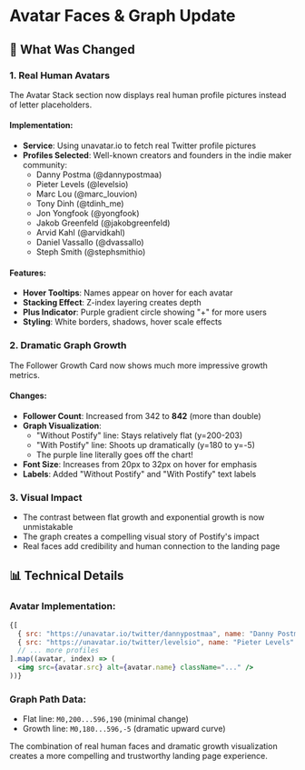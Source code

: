 # Avatar Faces & Graph Update

## 🎯 What Was Changed

### 1. **Real Human Avatars**
The Avatar Stack section now displays real human profile pictures instead of letter placeholders.

#### Implementation:
- **Service**: Using unavatar.io to fetch real Twitter profile pictures
- **Profiles Selected**: Well-known creators and founders in the indie maker community:
  - Danny Postma (@dannypostmaa)
  - Pieter Levels (@levelsio)
  - Marc Lou (@marc_louvion)
  - Tony Dinh (@tdinh_me)
  - Jon Yongfook (@yongfook)
  - Jakob Greenfeld (@jakobgreenfeld)
  - Arvid Kahl (@arvidkahl)
  - Daniel Vassallo (@dvassallo)
  - Steph Smith (@stephsmithio)

#### Features:
- **Hover Tooltips**: Names appear on hover for each avatar
- **Stacking Effect**: Z-index layering creates depth
- **Plus Indicator**: Purple gradient circle showing "+" for more users
- **Styling**: White borders, shadows, hover scale effects

### 2. **Dramatic Graph Growth**
The Follower Growth Card now shows much more impressive growth metrics.

#### Changes:
- **Follower Count**: Increased from 342 to **842** (more than double)
- **Graph Visualization**:
  - "Without Postify" line: Stays relatively flat (y=200-203)
  - "With Postify" line: Shoots up dramatically (y=180 to y=-5)
  - The purple line literally goes off the chart!
- **Font Size**: Increases from 20px to 32px on hover for emphasis
- **Labels**: Added "Without Postify" and "With Postify" text labels

### 3. **Visual Impact**
- The contrast between flat growth and exponential growth is now unmistakable
- The graph creates a compelling visual story of Postify's impact
- Real faces add credibility and human connection to the landing page

## 📊 Technical Details

### Avatar Implementation:
```jsx
{[
  { src: "https://unavatar.io/twitter/dannypostmaa", name: "Danny Postma" },
  { src: "https://unavatar.io/twitter/levelsio", name: "Pieter Levels" },
  // ... more profiles
].map((avatar, index) => (
  <img src={avatar.src} alt={avatar.name} className="..." />
))}
```

### Graph Path Data:
- Flat line: `M0,200...596,190` (minimal change)
- Growth line: `M0,180...596,-5` (dramatic upward curve)

The combination of real human faces and dramatic growth visualization creates a more compelling and trustworthy landing page experience. 